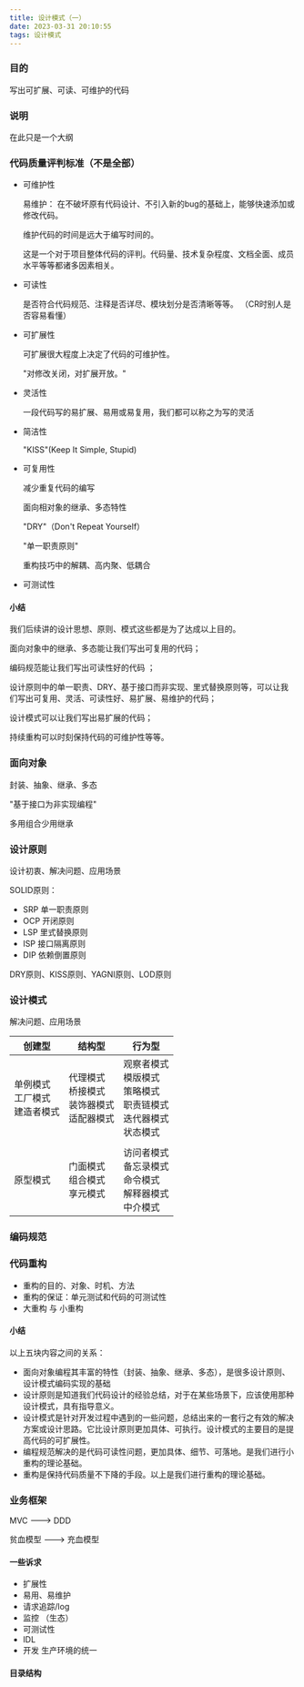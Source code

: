 ```yaml
---
title: 设计模式（一）
date: 2023-03-31 20:10:55
tags: 设计模式
---
```


### 目的
写出可扩展、可读、可维护的代码


### 说明

在此只是一个大纲


### 代码质量评判标准（不是全部）

- 可维护性

  易维护： 在不破坏原有代码设计、不引入新的bug的基础上，能够快速添加或修改代码。

  维护代码的时间是远大于编写时间的。

  这是一个对于项目整体代码的评判。代码量、技术复杂程度、文档全面、成员水平等等都诸多因素相关。
- 可读性

  是否符合代码规范、注释是否详尽、模块划分是否清晰等等。 （CR时别人是否容易看懂）
- 可扩展性

  可扩展很大程度上决定了代码的可维护性。

  "对修改关闭，对扩展开放。"
- 灵活性

  一段代码写的易扩展、易用或易复用，我们都可以称之为写的灵活
- 简洁性

  "KISS"(Keep It Simple, Stupid)
- 可复用性

  减少重复代码的编写

  面向相对象的继承、多态特性

  "DRY"（Don't Repeat Yourself）

  "单一职责原则"

  重构技巧中的解耦、高内聚、低耦合
- 可测试性

#### 小结

我们后续讲的设计思想、原则、模式这些都是为了达成以上目的。

面向对象中的继承、多态能让我们写出可复用的代码；

编码规范能让我们写出可读性好的代码 ；

设计原则中的单一职责、DRY、基于接口而非实现、里式替换原则等，可以让我们写出可复用、灵活、可读性好、易扩展、易维护的代码；

设计模式可以让我们写出易扩展的代码；

持续重构可以时刻保持代码的可维护性等等。


### 面向对象

封装、抽象、继承、多态

"基于接口为非实现编程"

多用组合少用继承


### 设计原则

设计初衷、解决问题、应用场景

SOLID原则：

- SRP 单一职责原则
- OCP 开闭原则
- LSP 里式替换原则
- ISP 接口隔离原则
- DIP 依赖倒置原则

DRY原则、KISS原则、YAGNI原则、LOD原则


### 设计模式

解决问题、应用场景

| 创建型                       | 结构型                                  | 行为型                                                       |
|---------------------------|--------------------------------------|-----------------------------------------------------------|
| 单例模式 <br> 工厂模式 <br> 建造者模式 | 代理模式 <br> 桥接模式 <br> 装饰器模式 <br> 适配器模式 | 观察者模式 <br> 模版模式 <br> 策略模式 <br> 职责链模式 <br> 迭代器模式 <br> 状态模式 |
|                           |                                      |                                                           |
| 原型模式                      | 门面模式 <br>   组合模式 <br> 享元模式           | 访问者模式 <br>  备忘录模式 <br>  命令模式 <br>  解释器模式 <br>  中介模式       |


### 编码规范


### 代码重构

- 重构的目的、对象、时机、方法
- 重构的保证：单元测试和代码的可测试性
- 大重构 与 小重构


#### 小结

以上五块内容之间的关系：

- 面向对象编程其丰富的特性（封装、抽象、继承、多态），是很多设计原则、设计模式编码实现的基础
- 设计原则是知道我们代码设计的经验总结，对于在某些场景下，应该使用那种设计模式，具有指导意义。
- 设计模式是针对开发过程中遇到的一些问题，总结出来的一套行之有效的解决方案或设计思路。它比设计原则更加具体、可执行。设计模式的主要目的是提高代码的可扩展性。
- 编程规范解决的是代码可读性问题，更加具体、细节、可落地。是我们进行小重构的理论基础。
- 重构是保持代码质量不下降的手段。以上是我们进行重构的理论基础。

### 业务框架

MVC       --->    DDD

贫血模型    ---> 充血模型

#### 一些诉求

- 扩展性
- 易用、易维护
- 请求追踪/log
- 监控 （生态）
- 可测试性
- IDL
- 开发 生产环境的统一

#### 目录结构

 